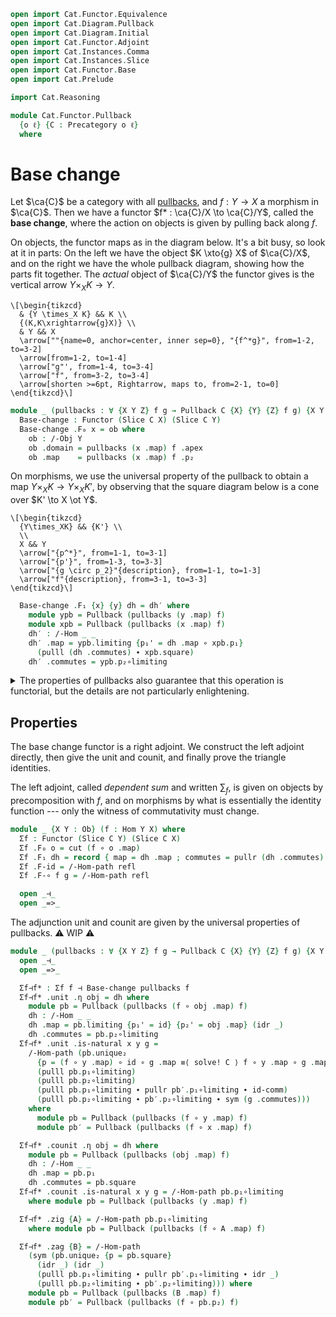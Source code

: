```agda
open import Cat.Functor.Equivalence
open import Cat.Diagram.Pullback
open import Cat.Diagram.Initial
open import Cat.Functor.Adjoint
open import Cat.Instances.Comma
open import Cat.Instances.Slice
open import Cat.Functor.Base
open import Cat.Prelude

import Cat.Reasoning

module Cat.Functor.Pullback
  {o ℓ} {C : Precategory o ℓ}
  where
```

<!--
```agda
open Cat.Reasoning C
open is-pullback
open Pullback
open Initial
open Functor
open /-Obj
open /-Hom
```
-->

# Base change

Let $\ca{C}$ be a category with all [pullbacks], and $f : Y \to X$ a
morphism in $\ca{C}$. Then we have a functor $f* : \ca{C}/X \to
\ca{C}/Y$, called the **base change**, where the action on objects is
given by pulling back along $f$.

[pullbacks]: Cat.Diagram.Pullback.html

On objects, the functor maps as in the diagram below. It's a bit busy,
so look at it in parts: On the left we have the object $K \xto{g} X$ of
$\ca{C}/X$, and on the right we have the whole pullback diagram, showing
how the parts fit together. The _actual_ object of $\ca{C}/Y$ the
functor gives is the vertical arrow $Y \times_X K \to Y$.

~~~{.quiver}
\[\begin{tikzcd}
  & {Y \times_X K} && K \\
  {(K,K\xrightarrow{g}X)} \\
  & Y && X
  \arrow[""{name=0, anchor=center, inner sep=0}, "{f^*g}", from=1-2, to=3-2]
  \arrow[from=1-2, to=1-4]
  \arrow["g"', from=1-4, to=3-4]
  \arrow["f", from=3-2, to=3-4]
  \arrow[shorten >=6pt, Rightarrow, maps to, from=2-1, to=0]
\end{tikzcd}\]
~~~

```agda
module _ (pullbacks : ∀ {X Y Z} f g → Pullback C {X} {Y} {Z} f g) {X Y : Ob} (f : Hom Y X) where
  Base-change : Functor (Slice C X) (Slice C Y)
  Base-change .F₀ x = ob where
    ob : /-Obj Y
    ob .domain = pullbacks (x .map) f .apex
    ob .map    = pullbacks (x .map) f .p₂
```

On morphisms, we use the universal property of the pullback to obtain a
map $Y \times_X K \to Y \times_X K'$, by observing that the square
diagram below is a cone over $K' \to X \ot Y$.

~~~{.quiver}
\[\begin{tikzcd}
  {Y\times_XK} && {K'} \\
  \\
  X && Y
  \arrow["{p^*}", from=1-1, to=3-1]
  \arrow["{p'}", from=1-3, to=3-3]
  \arrow["{g \circ p_2}"{description}, from=1-1, to=1-3]
  \arrow["f"{description}, from=3-1, to=3-3]
\end{tikzcd}\]
~~~

```agda
  Base-change .F₁ {x} {y} dh = dh′ where
    module ypb = Pullback (pullbacks (y .map) f)
    module xpb = Pullback (pullbacks (x .map) f)
    dh′ : /-Hom _ _
    dh′ .map = ypb.limiting {p₁' = dh .map ∘ xpb.p₁}
      (pulll (dh .commutes) ∙ xpb.square)
    dh′ .commutes = ypb.p₂∘limiting
```

<details>
<summary>The properties of pullbacks also guarantee that this operation is
functorial, but the details are not particularly enlightening.</summary>

```agda
  Base-change .F-id {x} = /-Hom-path (sym (xpb.unique id-comm (idr _)))
    where module xpb = Pullback (pullbacks (x .map) f)

  Base-change .F-∘ {x} {y} {z} am bm =
    /-Hom-path (sym (zpb.unique
      (pulll zpb.p₁∘limiting ∙ pullr ypb.p₁∘limiting ∙ assoc _ _ _)
      (pulll zpb.p₂∘limiting ∙ ypb.p₂∘limiting)))
    where
      module ypb = Pullback (pullbacks (y .map) f)
      module zpb = Pullback (pullbacks (z .map) f)
```

</details>

## Properties

The base change functor is a right adjoint. We construct the left
adjoint directly, then give the unit and counit, and finally prove the
triangle identities.

The left adjoint, called _dependent sum_ and written $\sum_f$, is given
on objects by precomposition with $f$, and on morphisms by what is
essentially the identity function --- only the witness of commutativity
must change.

```agda
module _ {X Y : Ob} (f : Hom Y X) where
  Σf : Functor (Slice C Y) (Slice C X)
  Σf .F₀ o = cut (f ∘ o .map)
  Σf .F₁ dh = record { map = dh .map ; commutes = pullr (dh .commutes) }
  Σf .F-id = /-Hom-path refl
  Σf .F-∘ f g = /-Hom-path refl

  open _⊣_
  open _=>_
```

<!--
```agda
Σ-iso-equiv
  : {X Y : Ob} {f : Hom Y X}
  → Cat.Reasoning.is-invertible C f
  → is-equivalence (Σf f)
Σ-iso-equiv {X} {f = f} isom = ff+split-eso→is-equivalence Σ-ff Σ-seso where
  module Sl = Cat.Reasoning (Slice C X)
  module isom = is-invertible isom

  func = Σf f
  Σ-ff : ∀ {x y} → is-equiv (func .F₁ {x} {y})
  Σ-ff = is-iso→is-equiv (iso ∘inv (λ x → /-Hom-path refl) λ x →  /-Hom-path refl) where
    ∘inv : /-Hom _ _ → /-Hom _ _
    ∘inv o .map = o .map
    ∘inv o .commutes = invertible→monic isom _ _ (assoc _ _ _ ∙ o .commutes)

  Σ-seso : is-split-eso func
  Σ-seso y = cut (isom.inv ∘ y .map)
           , Sl.make-iso into from′ (/-Hom-path (eliml refl)) (/-Hom-path (eliml refl))
    where
    into : /-Hom _ _
    into .map = id
    into .commutes = id-comm ∙ sym (pulll isom.invl)

    from′ : /-Hom _ _
    from′ .map = id
    from′ .commutes = elimr refl ∙ cancell isom.invl
```
-->

The adjunction unit and counit are given by the universal properties of
pullbacks. ⚠️ WIP ⚠️

<!-- TODO [Amy 2022-03-23]
Explain this better
-->

```agda
module _ (pullbacks : ∀ {X Y Z} f g → Pullback C {X} {Y} {Z} f g) {X Y : Ob} (f : Hom Y X) where
  open _⊣_
  open _=>_

  Σf⊣f* : Σf f ⊣ Base-change pullbacks f
  Σf⊣f* .unit .η obj = dh where
    module pb = Pullback (pullbacks (f ∘ obj .map) f)
    dh : /-Hom _ _
    dh .map = pb.limiting {p₁' = id} {p₂' = obj .map} (idr _)
    dh .commutes = pb.p₂∘limiting
  Σf⊣f* .unit .is-natural x y g =
    /-Hom-path (pb.unique₂
      {p = (f ∘ y .map) ∘ id ∘ g .map ≡⟨ solve! C ⟩ f ∘ y .map ∘ g .map ∎}
      (pulll pb.p₁∘limiting)
      (pulll pb.p₂∘limiting)
      (pulll pb.p₁∘limiting ∙ pullr pb′.p₁∘limiting ∙ id-comm)
      (pulll pb.p₂∘limiting ∙ pb′.p₂∘limiting ∙ sym (g .commutes)))
    where
      module pb = Pullback (pullbacks (f ∘ y .map) f)
      module pb′ = Pullback (pullbacks (f ∘ x .map) f)

  Σf⊣f* .counit .η obj = dh where
    module pb = Pullback (pullbacks (obj .map) f)
    dh : /-Hom _ _
    dh .map = pb.p₁
    dh .commutes = pb.square
  Σf⊣f* .counit .is-natural x y g = /-Hom-path pb.p₁∘limiting
    where module pb = Pullback (pullbacks (y .map) f)

  Σf⊣f* .zig {A} = /-Hom-path pb.p₁∘limiting
    where module pb = Pullback (pullbacks (f ∘ A .map) f)

  Σf⊣f* .zag {B} = /-Hom-path
    (sym (pb.unique₂ {p = pb.square}
      (idr _) (idr _)
      (pulll pb.p₁∘limiting ∙ pullr pb′.p₁∘limiting ∙ idr _)
      (pulll pb.p₂∘limiting ∙ pb′.p₂∘limiting))) where
    module pb = Pullback (pullbacks (B .map) f)
    module pb′ = Pullback (pullbacks (f ∘ pb.p₂) f)
```
